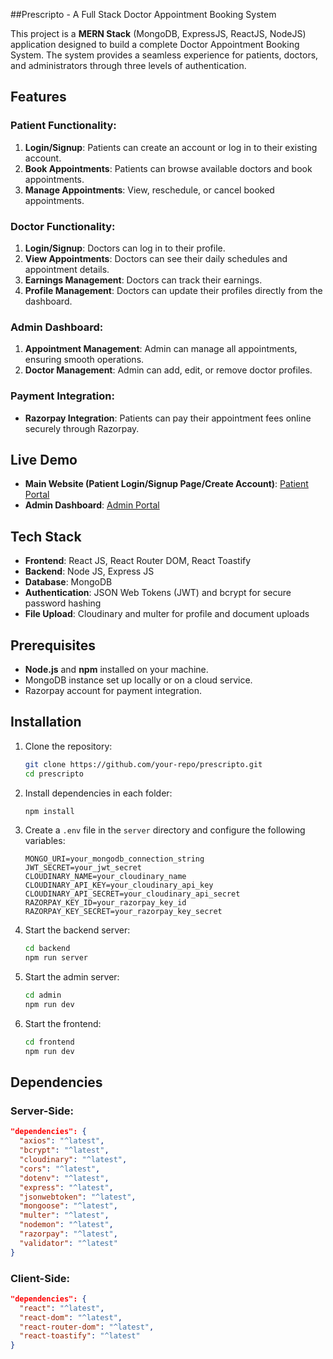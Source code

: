 ##Prescripto - A Full Stack Doctor Appointment Booking System


This project is a **MERN Stack** (MongoDB, ExpressJS, ReactJS, NodeJS) application designed to build a complete Doctor Appointment Booking System. The system provides a seamless experience for patients, doctors, and administrators through three levels of authentication.

## Features

### Patient Functionality:
1. **Login/Signup**: Patients can create an account or log in to their existing account.
2. **Book Appointments**: Patients can browse available doctors and book appointments.
3. **Manage Appointments**: View, reschedule, or cancel booked appointments.

### Doctor Functionality:
1. **Login/Signup**: Doctors can log in to their profile.
2. **View Appointments**: Doctors can see their daily schedules and appointment details.
3. **Earnings Management**: Doctors can track their earnings.
4. **Profile Management**: Doctors can update their profiles directly from the dashboard.

### Admin Dashboard:
1. **Appointment Management**: Admin can manage all appointments, ensuring smooth operations.
2. **Doctor Management**: Admin can add, edit, or remove doctor profiles.

### Payment Integration:
- **Razorpay Integration**: Patients can pay their appointment fees online securely through Razorpay.

## Live Demo
- **Main Website (Patient Login/Signup Page/Create Account)**: [Patient Portal](https://prescripto-frontend-gfq6.onrender.com)
- **Admin Dashboard**: [Admin Portal](https://prescripto-admin-5tcw.onrender.com)

## Tech Stack
- **Frontend**: React JS, React Router DOM, React Toastify
- **Backend**: Node JS, Express JS
- **Database**: MongoDB
- **Authentication**: JSON Web Tokens (JWT) and bcrypt for secure password hashing
- **File Upload**: Cloudinary and multer for profile and document uploads

## Prerequisites
- **Node.js** and **npm** installed on your machine.
- MongoDB instance set up locally or on a cloud service.
- Razorpay account for payment integration.

## Installation

1. Clone the repository:
   ```bash
   git clone https://github.com/your-repo/prescripto.git
   cd prescripto
   ```

2. Install dependencies in each folder:
   ```bash
   npm install
   ```

3. Create a `.env` file in the `server` directory and configure the following variables:
   ```env
   MONGO_URI=your_mongodb_connection_string
   JWT_SECRET=your_jwt_secret
   CLOUDINARY_NAME=your_cloudinary_name
   CLOUDINARY_API_KEY=your_cloudinary_api_key
   CLOUDINARY_API_SECRET=your_cloudinary_api_secret
   RAZORPAY_KEY_ID=your_razorpay_key_id
   RAZORPAY_KEY_SECRET=your_razorpay_key_secret
   ```

4. Start the backend server:
   ```bash
   cd backend
   npm run server
   ```
5. Start the admin server:
   ```bash
   cd admin
   npm run dev
   ```

6. Start the frontend:
   ```bash
   cd frontend
   npm run dev
   ```



## Dependencies

### Server-Side:
```json
"dependencies": {
  "axios": "^latest",
  "bcrypt": "^latest",
  "cloudinary": "^latest",
  "cors": "^latest",
  "dotenv": "^latest",
  "express": "^latest",
  "jsonwebtoken": "^latest",
  "mongoose": "^latest",
  "multer": "^latest",
  "nodemon": "^latest",
  "razorpay": "^latest",
  "validator": "^latest"
}
```

### Client-Side:
```json
"dependencies": {
  "react": "^latest",
  "react-dom": "^latest",
  "react-router-dom": "^latest",
  "react-toastify": "^latest"
}
```
